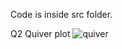 Code is inside src folder.

Q2 Quiver plot
![quiver](https://github.com/user-attachments/assets/cb4cb4e0-be8a-4e18-9da4-01ff27f828c7)
